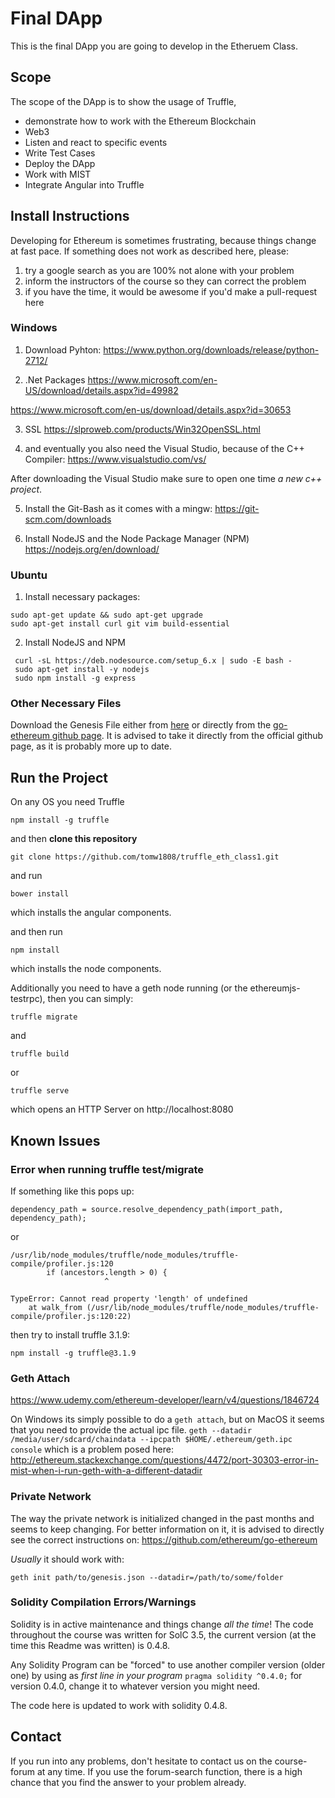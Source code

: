 # Final DApp
This is the final DApp you are going to develop in the Etheruem Class.

## Scope
The scope of the DApp is to show the usage of Truffle, 

* demonstrate how to work with the Ethereum Blockchain 
* Web3 
* Listen and react to specific events
* Write Test Cases
* Deploy the DApp
* Work with MIST
* Integrate Angular into Truffle

## Install Instructions

Developing for Ethereum is sometimes frustrating, because things change at fast pace. If something does not work as described here, please:

1. try a google search as you are 100% not alone with your problem
2. inform the instructors of the course so they can correct the problem
3. if you have the time, it would be awesome if you'd make a pull-request here

### Windows

1. Download Pyhton:
 https://www.python.org/downloads/release/python-2712/

2. .Net Packages
 https://www.microsoft.com/en-US/download/details.aspx?id=49982

 https://www.microsoft.com/en-us/download/details.aspx?id=30653

3. SSL
 https://slproweb.com/products/Win32OpenSSL.html

4. and eventually you also need the Visual Studio, because of the C++ Compiler:
 https://www.visualstudio.com/vs/

 After downloading the Visual Studio make sure to open one time _a new c++ project_.

5. Install the Git-Bash as it comes with a mingw:
 https://git-scm.com/downloads

6. Install NodeJS and the Node Package Manager (NPM)
 https://nodejs.org/en/download/


### Ubuntu

1. Install necessary packages:
```
sudo apt-get update && sudo apt-get upgrade
sudo apt-get install curl git vim build-essential
```

2. Install NodeJS and NPM
```
 curl -sL https://deb.nodesource.com/setup_6.x | sudo -E bash -
 sudo apt-get install -y nodejs
 sudo npm install -g express
```


### Other Necessary Files

Download the Genesis File either from [here](genesis.json) or directly from the [go-ethereum github page](https://github.com/ethereum/go-ethereum#operating-a-private-network). It is advised to take it directly from the official github page, as it is probably more up to date.

## Run the Project

On any OS you need Truffle

```
npm install -g truffle
```

and then **clone this repository**
```
git clone https://github.com/tomw1808/truffle_eth_class1.git
```
and run

```
bower install
```

which installs the angular components.

and then run

```
npm install
```

which installs the node components.

Additionally you need to have a geth node running (or the ethereumjs-testrpc), then you can simply:

```
truffle migrate
```

and

```
truffle build
```

or

```
truffle serve
```

which opens an HTTP Server on http://localhost:8080

## Known Issues

### Error when running truffle test/migrate

If something like this pops up:
```
dependency_path = source.resolve_dependency_path(import_path, dependency_path);
```

or

```
/usr/lib/node_modules/truffle/node_modules/truffle-compile/profiler.js:120
        if (ancestors.length > 0) {
                     ^

TypeError: Cannot read property 'length' of undefined
    at walk_from (/usr/lib/node_modules/truffle/node_modules/truffle-compile/profiler.js:120:22)

```

then try to install truffle 3.1.9:

```
npm install -g truffle@3.1.9
```

### Geth Attach

https://www.udemy.com/ethereum-developer/learn/v4/questions/1846724

On Windows its simply possible to do a `geth attach`, but on MacOS it seems that you need to provide the actual ipc file. `geth --datadir /media/user/sdcard/chaindata --ipcpath $HOME/.ethereum/geth.ipc console` which is a problem posed here: http://ethereum.stackexchange.com/questions/4472/port-30303-error-in-mist-when-i-run-geth-with-a-different-datadir


### Private Network
The way the private network is initialized changed in the past months and seems to keep changing. For better information on it, it is advised to directly see the correct instructions on:
https://github.com/ethereum/go-ethereum

_Usually_ it should work with:
```
geth init path/to/genesis.json --datadir=/path/to/some/folder
```


### Solidity Compilation Errors/Warnings
Solidity is in active maintenance and things change _all the time_! The code throughout the course was written for SolC 3.5, the current version (at the time this Readme was written) is 0.4.8.

Any Solidity Program can be "forced" to use another compiler version (older one) by using as _first line in your program_
`pragma solidity ^0.4.0;` for version 0.4.0, change it to whatever version you might need.

The code here is updated to work with solidity 0.4.8.


## Contact
If you run into any problems, don't hesitate to contact us on the course-forum at any time. If you use the forum-search function, there is a high chance that you find the answer to your problem already.
